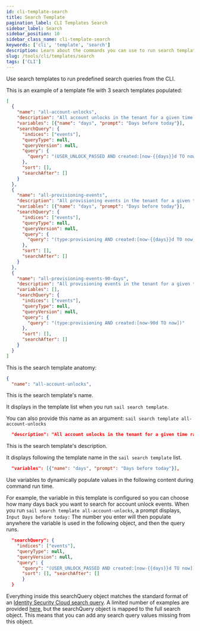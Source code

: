 ```yaml
---
id: cli-template-search
title: Search Template
pagination_label: CLI Templates Search
sidebar_label: Search
sidebar_position: 10
sidebar_class_name: cli-template-search
keywords: ['cli', 'template', 'search']
description: Learn about the commands you can use to run search templates from the CLI.
slug: /tools/cli/templates/search
tags: ['CLI']
---
```


Use search templates to run predefined search queries from the CLI.

This is an example of a template file with 3 search templates populated: 

```json
[
  {
    "name": "all-account-unlocks",
    "description": "All account unlocks in the tenant for a given time range",
    "variables": [{"name": "days", "prompt": "Days before today"}],
    "searchQuery": {
      "indices": ["events"],
      "queryType": null,
      "queryVersion": null,
      "query": {
        "query": "(USER_UNLOCK_PASSED AND created:[now-{{days}}d TO now])"
      },
      "sort": [],
      "searchAfter": []
    }
  },
  {
    "name": "all-provisioning-events",
    "description": "All provisioning events in the tenant for a given time range",
    "variables": [{"name": "days", "prompt": "Days before today"}],
    "searchQuery": {
      "indices": ["events"],
      "queryType": null,
      "queryVersion": null,
      "query": {
        "query": "(type:provisioning AND created:[now-{{days}}d TO now])"
      },
      "sort": [],
      "searchAfter": []
    }
  },
  {
    "name": "all-provisioning-events-90-days",
    "description": "All provisioning events in the tenant for a given time range",
    "variables": [],
    "searchQuery": {
      "indices": ["events"],
      "queryType": null,
      "queryVersion": null,
      "query": {
        "query": "(type:provisioning AND created:[now-90d TO now])"
      },
      "sort": [],
      "searchAfter": []
    }
  }
]
```

This is the search template anatomy:

```json
{
  "name": "all-account-unlocks",
```

This is the search template's name. 

It displays in the template list when you run `sail search template`.

You can also provide this name as an argument: `sail search template all-account-unlocks`

```json
  "description": "All account unlocks in the tenant for a given time range"
```

This is the search template's description. 

It displays following the template name in the `sail search template` list.

```json
  "variables": [{"name": "days", "prompt": "Days before today"}],
```

Use variables to dynamically populate values in the following content during command run time. 

For example, the variable in this template is configured so you can choose how many days back you want to search for account unlock events. When you run `sail search template all-account-unlocks`, a prompt displays, `Input Days before today:` The number you enter will then populate anywhere the variable is used in the following object, and then the query runs. 

```json
  "searchQuery": {
    "indices": ["events"],
    "queryType": null,
    "queryVersion": null,
    "query": {
      "query": "(USER_UNLOCK_PASSED AND created:[now-{{days}}d TO now])" },
      "sort": [], "searchAfter": []
      }
  }
```

Everything inside this searchQuery object matches the standard format of an [Identity Security Cloud search query](https://documentation.sailpoint.com/saas/help/search/building-query.html). A limited number of examples are provided [here](https://developer.sailpoint.com/docs/api/v3/search-post), but the searchQuery object is mapped to the full search object. This means that you can add any search query values missing from this object.
